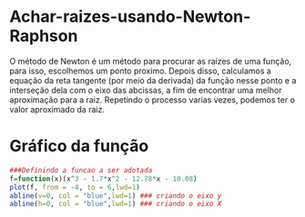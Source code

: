 # Achar-raizes-usando-Newton-Raphson
O método de Newton é um método para procurar as raízes de uma função, para isso, escolhemos um ponto proximo. Depois disso, calculamos a equação da reta tangente (por meio da derivada) da função nesse ponto e a interseção dela com o eixo das abcissas, a fim de encontrar uma melhor aproximação para a raiz. Repetindo o processo varias vezes, podemos ter o valor aproximado da raiz.

# Gráfico da função
```R
###Definindo a funcao a ser adotada
f=function(x)(x^3 - 1.7*x^2 - 12.78*x - 10.08)
plot(f, from = -4, to = 6,lwd=1)
abline(v=0, col = "blue",lwd=1) ### criando o eixo y
abline(h=0, col = "blue",lwd=1) ### criando o eixo X
```
